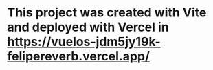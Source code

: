 # This project was created with Vite and deployed with Vercel in https://vuelos-jdm5jy19k-felipereverb.vercel.app/
